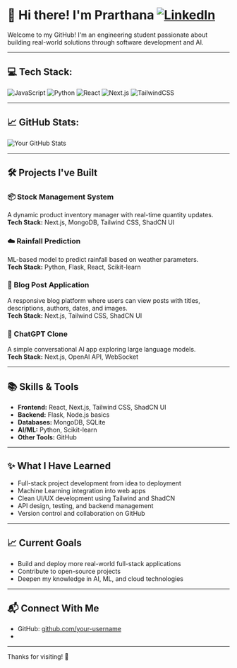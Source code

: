 # 👋 Hi there! I'm Prarthana  [![LinkedIn](https://img.shields.io/badge/LinkedIn-0077B5?style=for-the-badge&logo=linkedin&logoColor=white)](https://linkedin.com/in/prarthana-bhalerao)

Welcome to my GitHub! I'm an engineering student passionate about building real-world solutions through software development and AI.

---

## 💻 Tech Stack:

![JavaScript](https://img.shields.io/badge/JavaScript-323330?style=for-the-badge&logo=javascript&logoColor=F7DF1E)
![Python](https://img.shields.io/badge/Python-3776AB?style=for-the-badge&logo=python&logoColor=white)
![React](https://img.shields.io/badge/React-20232A?style=for-the-badge&logo=react&logoColor=61DAFB)
![Next.js](https://img.shields.io/badge/Next.js-000000?style=for-the-badge&logo=nextdotjs&logoColor=white)
![TailwindCSS](https://img.shields.io/badge/TailwindCSS-38B2AC?style=for-the-badge&logo=tailwind-css&logoColor=white)

---

## 📈 GitHub Stats:

![Your GitHub Stats](https://github-readme-stats.vercel.app/api?username=prarthana1712&show_icons=true&theme=tokyonight)

---
## 🛠️ Projects I've Built

### 📦 Stock Management System
A dynamic product inventory manager with real-time quantity updates.  
**Tech Stack:** Next.js, MongoDB, Tailwind CSS, ShadCN UI

### ☁️ Rainfall Prediction
ML-based model to predict rainfall based on weather parameters.  
**Tech Stack:** Python, Flask, React, Scikit-learn

### 📝 Blog Post Application
A responsive blog platform where users can view posts with titles, descriptions, authors, dates, and images.  
**Tech Stack:** Next.js, Tailwind CSS, ShadCN UI

### 💬 ChatGPT Clone
A simple conversational AI app exploring large language models.  
**Tech Stack:** Next.js, OpenAI API, WebSocket



---

## 📚 Skills & Tools

- **Frontend:** React, Next.js, Tailwind CSS, ShadCN UI
- **Backend:** Flask, Node.js basics
- **Databases:** MongoDB, SQLite
- **AI/ML:** Python, Scikit-learn
- **Other Tools:** GitHub

---

## ✨ What I Have Learned

- Full-stack project development from idea to deployment
- Machine Learning integration into web apps
- Clean UI/UX development using Tailwind and ShadCN
- API design, testing, and backend management
- Version control and collaboration on GitHub

---

## 📈 Current Goals

- Build and deploy more real-world full-stack applications
- Contribute to open-source projects
- Deepen my knowledge in AI, ML, and cloud technologies

---

## 📬 Connect With Me

- GitHub: [github.com/your-username](https://github.com/prarthana1712)
-

---

Thanks for visiting! 🌟
